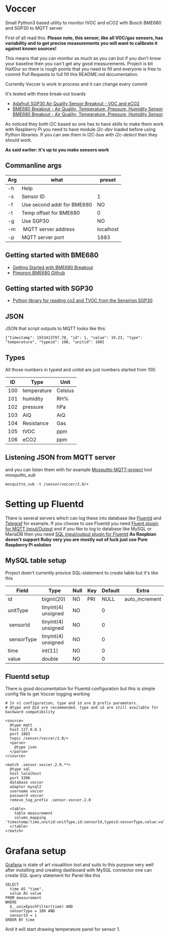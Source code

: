 # Voccer
Small Python3 based utility to monitor tVOC and eCO2 with Bosch BME680 and SGP30
to MQTT server

First of all read this:
**Please note, this sensor, like all VOC/gas sensors, has variability and to
get precise measurements you will want to calibrate it against known sources!**

This means that you can monitor as much as you can but if you don't know your
baseline then you can't get any good measurements. Project is bit HaX0ur so
there is rough points that you need to fill and everyone is free to commit
Pull Requests to full fill this README.md documentation.

Currently Voccer is work in process and it can change every commit

It's tested with these break-out boards

 * [Adafruit SGP30 Air Quality Sensor Breakout - VOC and eCO2](https://www.adafruit.com/product/3709)
 * [BME680 Breakout - Air Quality, Temperature, Pressure, Humidity Sensor BME680 Breakout - Air Quality, Temperature, Pressure, Humidity Sensor](https://shop.pimoroni.com/products/bme680-breakout)

As noticed they both I2C based so one has to have skills to make them work
with Raspberry Pi you need to have module *i2c-dev* loaded before using
Python libraries. If you can see them in I2C-bus with *i2c-detect* then they
should work.

**As said earlier: it's up to you make sensors work**

## Commanline args
 | Arg | what                       | preset    |
 |-----|----------------------------|-----------|
 | -h  | Help                       |           |
 | -s  | Sensor ID                  | 1         |
 | -f  | Use second addr for BME680 | NO        |
 | -t  | Temp offset for BME680     | 0         |
 | -g  | Use SGP30                  | NO        |
 | -m  | MQTT server address        | localhost |
 | -p  | MQTT server port           | 1883      |

## Getting started with BME680

 * [Getting Started with BME680 Breakout](https://learn.pimoroni.com/tutorial/sandyj/getting-started-with-bme680-breakout)
 * [Pimoroni BME680 Github](https://learn.pimoroni.com/tutorial/sandyj/getting-started-with-bme680-breakout)

## Getting started with SGP30

 * [Python library for reading co2 and TVOC from the Sensirion SGP30 ](https://pypi.org/project/sgp30/)

## JSON
JSON that script outputs to MQTT looks like this
```
{"timestamp": 1553413797.78, "id": 1, "value": 19.23, "type": "temperature", "typeid": 100, "unitid": 100}
```

## Types
All those numbers in typeid and unitid are just numbers started from 100.
 
 | ID  | Type        | Unit    |
 |-----|-------------|---------|
 | 100 | temperature | Celsius |
 | 101 | humidity    | RH%     |
 | 102 | pressure    | hPa     |
 | 103 | AiQ         | AiQ     |
 | 104 | Resistance  | Gas     |
 | 105 | tVOC        | ppm     |
 | 106 | eCO2        | ppm     |

## Listening JSON from MQTT server
and you can listen them with for example [Mosquitto MQTT-project](http://mosquitto.org/) tool *mosquitto_sub*
```
mosquitto_sub -t /sensor/voccer/2.0/+
```

# Setting up Fluentd
There is several servers which can log these into database like [Fluentd](https://www.fluentd.org/) and
[Telegraf](https://github.com/influxdata/telegraf) for example.
If you choose to use Fluentd you need [Fluent plugin for MQTT Input/Output](https://github.com/toyokazu/fluent-plugin-mqtt-io) and if
you like to log to database like MySQL or MariaDB then you need [SQL input/output plugin for Fluentd](https://github.com/fluent/fluent-plugin-sql)
**As Raspbian doesn't support Ruby very you are mostly out of luck just use Pure Raspberry Pi solution**

## MySQL table setup
Project doen't currently provice SQL-statement to create table but it's like this

| Field      | Type 	           | Null |  Key | Default | Extra          |
|------------|---------------------|------|------|---------|----------------|
| id         | bigint(20)          | NO   | PRI  | NULL    | auto_increment |
| unitType   | tinyint(4) unsigned | NO   |      | 0       |                |	
| sensorId   | tinyint(4) unsigned | NO   |      | 0 	   |                |
| sensorType | tinyint(4) unsigned | NO   |      | 0 	   |                |
| time 	     | int(11)             | NO   |      | 0 	   |                |
| value 	 | double 	           | NO	  |      | 0 	   |                |

## Fluentd setup
There is good documentation for Fluentd configuration but this is simple config file
to get Voccer logging working
```
# In v1 configuration, type and id are @ prefix parameters.
# @type and @id are recommended. type and id are still available for backward compatibility

<source>
  @type mqtt
  host 127.0.0.1
  port 1883
  topic /sensor/voccer/2.0/+
  <parse>
    @type json
  </parse>
</source>

<match .sensor.voccer.2.0.**>
  @type sql
  host localhost
  port 3306
  database voccer
  adapter mysql2
  username voccer
  password voccer
  remove_tag_prefix .sensor.voccer.2.0

  <table>
    table measurement
    column_mapping 'timestamp:time,unitid:unitType,id:sensorId,typeid:sensorType,value:value'
  </table>
</match>
```

# Grafana setup
[Grafana](https://grafana.com/) is state of art visualition tool and suits to this purpose very well
after installing and creating dashboard with MySQL connector one can create SQL query statement for Panel
like this
```
SELECT
  time AS "time",
  value AS value
FROM measurement
WHERE
  $__unixEpochFilter(time) AND
  sensorType = 100 AND
  sensorId = 1
ORDER BY time
```
And it will start drawing temperature panel for sensor 1.